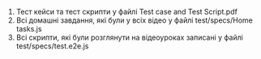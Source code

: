 1. Тест кейси та тест скрипти у файлі Test case  and Test Script.pdf
2. Всі домашні завдання, які були у всіх відео у файлі test/specs/Home tasks.js
3. Всі скрипти, які були розглянути на відеоуроках записані у файлі test/specs/test.e2e.js
